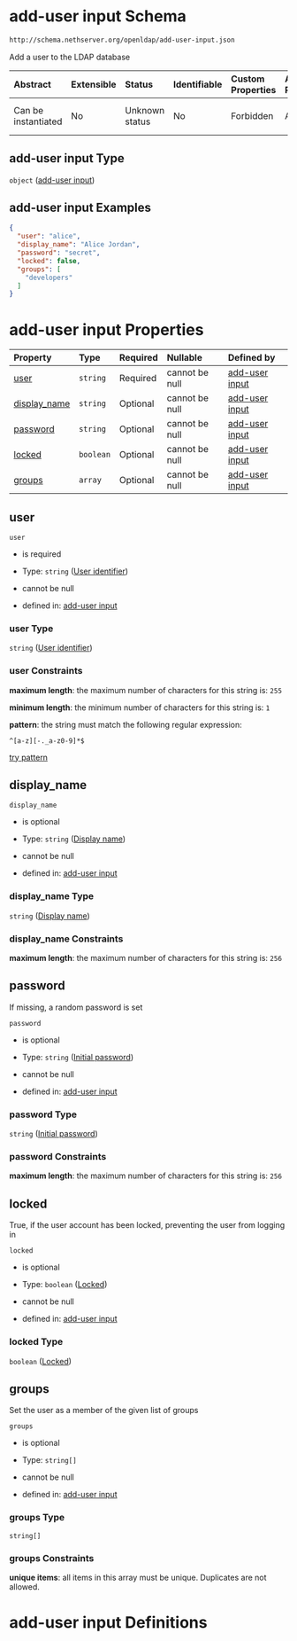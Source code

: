 # add-user input Schema

```txt
http://schema.nethserver.org/openldap/add-user-input.json
```

Add a user to the LDAP database

| Abstract            | Extensible | Status         | Identifiable | Custom Properties | Additional Properties | Access Restrictions | Defined In                                                                 |
| :------------------ | :--------- | :------------- | :----------- | :---------------- | :-------------------- | :------------------ | :------------------------------------------------------------------------- |
| Can be instantiated | No         | Unknown status | No           | Forbidden         | Allowed               | none                | [add-user-input.json](openldap/add-user-input.json "open original schema") |

## add-user input Type

`object` ([add-user input](add-user-input.md))

## add-user input Examples

```json
{
  "user": "alice",
  "display_name": "Alice Jordan",
  "password": "secret",
  "locked": false,
  "groups": [
    "developers"
  ]
}
```

# add-user input Properties

| Property                       | Type      | Required | Nullable       | Defined by                                                                                                                                             |
| :----------------------------- | :-------- | :------- | :------------- | :----------------------------------------------------------------------------------------------------------------------------------------------------- |
| [user](#user)                  | `string`  | Required | cannot be null | [add-user input](add-user-input-properties-user-identifier.md "http://schema.nethserver.org/openldap/add-user-input.json#/properties/user")            |
| [display\_name](#display_name) | `string`  | Optional | cannot be null | [add-user input](add-user-input-properties-display-name.md "http://schema.nethserver.org/openldap/add-user-input.json#/properties/display_name")       |
| [password](#password)          | `string`  | Optional | cannot be null | [add-user input](add-user-input-properties-initial-password.md "http://schema.nethserver.org/openldap/add-user-input.json#/properties/password")       |
| [locked](#locked)              | `boolean` | Optional | cannot be null | [add-user input](add-user-input-properties-locked.md "http://schema.nethserver.org/openldap/add-user-input.json#/properties/locked")                   |
| [groups](#groups)              | `array`   | Optional | cannot be null | [add-user input](add-user-input-properties-initial-group-membership.md "http://schema.nethserver.org/openldap/add-user-input.json#/properties/groups") |

## user



`user`

*   is required

*   Type: `string` ([User identifier](add-user-input-properties-user-identifier.md))

*   cannot be null

*   defined in: [add-user input](add-user-input-properties-user-identifier.md "http://schema.nethserver.org/openldap/add-user-input.json#/properties/user")

### user Type

`string` ([User identifier](add-user-input-properties-user-identifier.md))

### user Constraints

**maximum length**: the maximum number of characters for this string is: `255`

**minimum length**: the minimum number of characters for this string is: `1`

**pattern**: the string must match the following regular expression:&#x20;

```regexp
^[a-z][-._a-z0-9]*$
```

[try pattern](https://regexr.com/?expression=%5E%5Ba-z%5D%5B-._a-z0-9%5D*%24 "try regular expression with regexr.com")

## display\_name



`display_name`

*   is optional

*   Type: `string` ([Display name](add-user-input-properties-display-name.md))

*   cannot be null

*   defined in: [add-user input](add-user-input-properties-display-name.md "http://schema.nethserver.org/openldap/add-user-input.json#/properties/display_name")

### display\_name Type

`string` ([Display name](add-user-input-properties-display-name.md))

### display\_name Constraints

**maximum length**: the maximum number of characters for this string is: `256`

## password

If missing, a random password is set

`password`

*   is optional

*   Type: `string` ([Initial password](add-user-input-properties-initial-password.md))

*   cannot be null

*   defined in: [add-user input](add-user-input-properties-initial-password.md "http://schema.nethserver.org/openldap/add-user-input.json#/properties/password")

### password Type

`string` ([Initial password](add-user-input-properties-initial-password.md))

### password Constraints

**maximum length**: the maximum number of characters for this string is: `256`

## locked

True, if the user account has been locked, preventing the user from logging in

`locked`

*   is optional

*   Type: `boolean` ([Locked](add-user-input-properties-locked.md))

*   cannot be null

*   defined in: [add-user input](add-user-input-properties-locked.md "http://schema.nethserver.org/openldap/add-user-input.json#/properties/locked")

### locked Type

`boolean` ([Locked](add-user-input-properties-locked.md))

## groups

Set the user as a member of the given list of groups

`groups`

*   is optional

*   Type: `string[]`

*   cannot be null

*   defined in: [add-user input](add-user-input-properties-initial-group-membership.md "http://schema.nethserver.org/openldap/add-user-input.json#/properties/groups")

### groups Type

`string[]`

### groups Constraints

**unique items**: all items in this array must be unique. Duplicates are not allowed.

# add-user input Definitions
